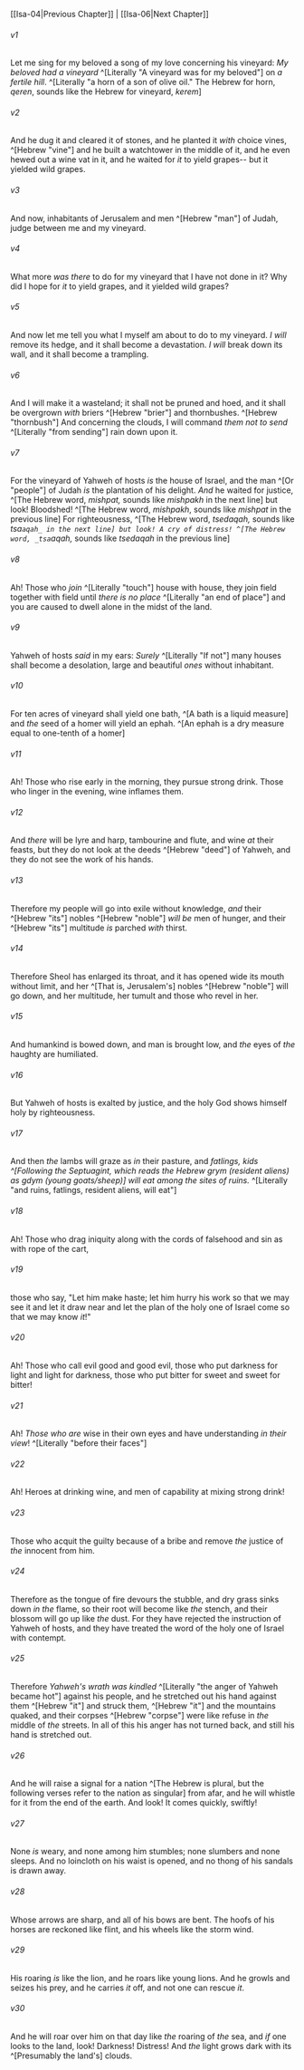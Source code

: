 ﻿---
aliases:
  - Isaiah 5
---

[[Isa-04|Previous Chapter]] | [[Isa-06|Next Chapter]]

###### v1
Let me sing for my beloved
a song of my love concerning his vineyard:
_My beloved had a vineyard_ ^[Literally "A vineyard was for my beloved"] on _a fertile hill_. ^[Literally "a horn of a son of olive oil." The Hebrew for horn, _qeren_, sounds like the Hebrew for vineyard, _kerem_]

###### v2
And he dug it and cleared it of stones,
and he planted it _with_ choice vines, ^[Hebrew "vine"]
and he built a watchtower in the middle of it,
and he even hewed out a wine vat in it,
and he waited for _it_ to yield grapes--
but it yielded wild grapes.

###### v3
And now, inhabitants of Jerusalem
and men ^[Hebrew "man"] of Judah, judge between me and my vineyard.

###### v4
What more _was there_ to do for my vineyard that I have not done in it?
Why did I hope for _it_ to yield grapes, and it yielded wild grapes?

###### v5
And now let me tell you what I myself am about to do to my vineyard.
_I will_ remove its hedge, and it shall become a devastation.
_I will_ break down its wall, and it shall become a trampling.

###### v6
And I will make it a wasteland;
it shall not be pruned and hoed,
and it shall be overgrown _with_ briers ^[Hebrew "brier"] and thornbushes. ^[Hebrew "thornbush"]
And concerning the clouds, I will command _them not to send_ ^[Literally "from sending"] rain down upon it.

###### v7
For the vineyard of Yahweh of hosts _is_ the house of Israel,
and the man ^[Or "people"] of Judah _is_ the plantation of his delight.
_And_ he waited for justice, ^[The Hebrew word, _mishpat,_ sounds like _mishpakh_ in the next line]
but look! Bloodshed! ^[The Hebrew word, _mishpakh_, sounds like _mishpat_ in the previous line]
For righteousness, ^[The Hebrew word, _tsedaqah,_ sounds like _tsa`aqah_ in the next line]
but look! A cry of distress! ^[The Hebrew word, _tsa`aqah,_ sounds like _tsedaqah_ in the previous line]

###### v8
Ah! Those who _join_ ^[Literally "touch"] house with house,
they join field together with field
until _there is no place_ ^[Literally "an end of place"]
and you are caused to dwell alone in the midst of the land.

###### v9
Yahweh of hosts _said_ in my ears:
_Surely_ ^[Literally "If not"] many houses shall become a desolation,
large and beautiful _ones_ without inhabitant.

###### v10
For ten acres of vineyard shall yield one bath, ^[A bath is a liquid measure]
and _the_ seed of a homer will yield an ephah. ^[An ephah is a dry measure equal to one-tenth of a homer]

###### v11
Ah! Those who rise early in the morning,
they pursue strong drink.
Those who linger in the evening,
wine inflames them.

###### v12
And _there_ will be lyre and harp,
tambourine and flute,
and wine _at_ their feasts,
but they do not look at the deeds ^[Hebrew "deed"] of Yahweh,
and they do not see the work of his hands.

###### v13
Therefore my people will go into exile without knowledge,
_and_ their ^[Hebrew "its"] nobles ^[Hebrew "noble"] _will be_ men of hunger,
and their ^[Hebrew "its"] multitude _is_ parched _with_ thirst.

###### v14
Therefore Sheol has enlarged its throat,
and it has opened wide its mouth without limit,
and her ^[That is, Jerusalem's] nobles ^[Hebrew "noble"] will go down, and her multitude,
her tumult and those who revel in her.

###### v15
And humankind is bowed down,
and man is brought low,
and _the_ eyes of _the_ haughty are humiliated.

###### v16
But Yahweh of hosts is exalted by justice,
and the holy God shows himself holy by righteousness.

###### v17
And then _the_ lambs will graze as _in_ their pasture,
and _fatlings, kids ^[Following the Septuagint, which reads the Hebrew _grym_ (resident aliens) as _gdym_ (young goats/sheep)] will eat among the sites of ruins._ ^[Literally "and ruins, fatlings, resident aliens, will eat"]

###### v18
Ah! Those who drag iniquity along with the cords of falsehood
and sin as with rope of the cart,

###### v19
those who say,
"Let him make haste;
let him hurry his work
so that we may see it
and let it draw near
and let the plan of the holy one of Israel come
so that we may know _it_!"

###### v20
Ah! Those who call evil good and good evil,
those who put darkness for light and light for darkness,
those who put bitter for sweet and sweet for bitter!

###### v21
Ah! _Those who are_ wise in their own eyes
and have understanding _in their view_! ^[Literally "before their faces"]

###### v22
Ah! Heroes at drinking wine,
and men of capability at mixing strong drink!

###### v23
Those who acquit the guilty because of a bribe
and remove _the_ justice of _the_ innocent from him.

###### v24
Therefore as the tongue of fire devours the stubble,
and dry grass sinks down _in the_ flame,
so their root will become like _the_ stench,
and their blossom will go up like _the_ dust.
For they have rejected the instruction of Yahweh of hosts,
and they have treated the word of the holy one of Israel with contempt.

###### v25
Therefore _Yahweh's wrath was kindled_ ^[Literally "the anger of Yahweh became hot"] against his people,
and he stretched out his hand against them ^[Hebrew "it"] and struck them, ^[Hebrew "it"]
and the mountains quaked,
and their corpses ^[Hebrew "corpse"] were like refuse in _the_ middle of _the_ streets.
In all of this his anger has not turned back,
and still his hand is stretched out.

###### v26
And he will raise a signal for a nation ^[The Hebrew is plural, but the following verses refer to the nation as singular] from afar,
and he will whistle for it from the end of the earth.
And look! It comes quickly, swiftly!

###### v27
None _is_ weary,
and none among him stumbles;
none slumbers and none sleeps.
And no loincloth on his waist is opened,
and no thong of his sandals is drawn away.

###### v28
Whose arrows are sharp,
and all of his bows are bent.
The hoofs of his horses are reckoned like flint,
and his wheels like the storm wind.

###### v29
His roaring _is_ like the lion,
and he roars like young lions.
And he growls and seizes his prey,
and he carries _it_ off,
and not one can rescue _it_.

###### v30
And he will roar over him on that day
like _the_ roaring of _the_ sea,
and _if_ one looks to the land, look! Darkness! Distress!
And _the_ light grows dark with its ^[Presumably the land's] clouds.